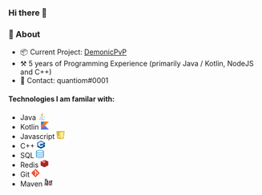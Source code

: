 ### Hi there 👋


### 🚀 About 
- 📦 Current Project: [DemonicPvP](https://demonicpvp.org)
- ⚒️ 5 years of Programming Experience (primarily Java / Kotlin, NodeJS and C++)
- 💬 Contact: quantiom#0001

#### Technologies I am familar with:
 - Java <img src=assets/java.png width="16px;" height="16px;">
 - Kotlin <img src=assets/kotlin.png width="16px;" height="16px;">
 - Javascript <img src=assets/javascript.png width="16px;" height="16px;">
 - C++ <img src=assets/cpp.png width="16px;" height="16px;">
 - SQL <img src=assets/mysql.png width="16px;" height="16px;">
 - Redis <img src=assets/redis.png width="16px;" height="16px;">
 - Git <img src=assets/git.png width="16px;" height="16px;">
 - Maven <img src=assets/maven.png width="16px;" height="16px;">
